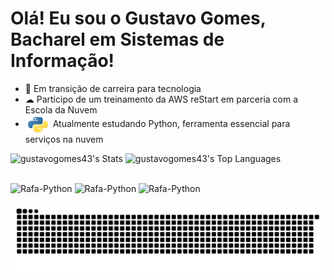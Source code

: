 # Olá! Eu sou o Gustavo Gomes, Bacharel em Sistemas de Informação!

- 🚀 Em transição de carreira para tecnologia
- ☁ Participo de um treinamento da AWS reStart em parceria com a Escola da Nuvem
- <img align="center" alt="Rafa-Python" height="30" width="40" src="https://raw.githubusercontent.com/devicons/devicon/master/icons/python/python-original.svg">
  Atualmente estudando Python, ferramenta essencial para serviços na nuvem
  

</div>

 ![gustavogomes43's Stats](https://github-readme-stats.vercel.app/api?username=gustavogomes43&theme=merko&show_icons=true&hide_border=false&count_private=true)   ![gustavogomes43's Top Languages](https://github-readme-stats.vercel.app/api/top-langs/?username=gustavogomes43&theme=merko&show_icons=true&hide_border=false&layout=compact)
</div>
 
##

</div>
<img align="center" alt="Rafa-Python" height="30" width="40" src="https://cdn.jsdelivr.net/gh/devicons/devicon@latest/icons/amazonwebservices/amazonwebservices-original-wordmark.svg" />  <img align="center" alt="Rafa-Python" height="60" width="60" 
src="https://cdn.jsdelivr.net/gh/devicons/devicon@latest/icons/oracle/oracle-original.svg" />  <img align="center" alt="Rafa-Python" height="30" width="40" src="https://cdn.jsdelivr.net/gh/devicons/devicon@latest/icons/python/python-original.svg" />
</div>

![Snake animation](https://github.com/gustavogomes43/gustavogomes43/blob/output/github-contribution-grid-snake.svg)


